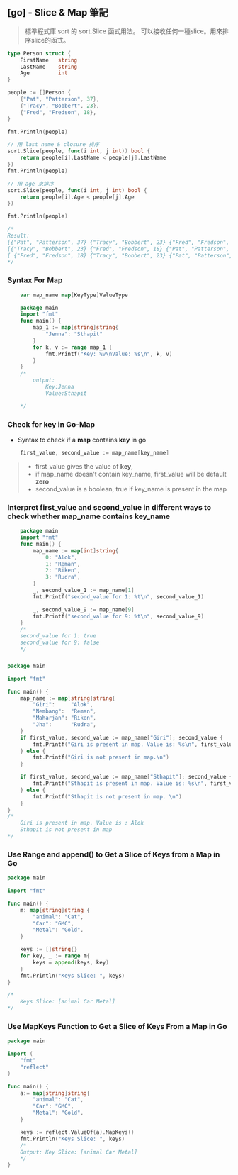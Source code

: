 ## [go] - Slice  & Map 筆記

> 標準程式庫 sort 的 sort.Slice 函式用法。 可以接收任何一種slice。用來排序slice的函式。
```go
type Person struct {
    FirstName   string
    LastName    string
    Age         int
}

people := []Person {
    {"Pat", "Patterson", 37},
    {"Tracy", "Bobbert", 23},
    {"Fred", "Fredson", 18},
}

fmt.Println(people)

// 用 last name & closure 排序
sort.Slice(people, func(i int, j int)) bool {
    return people[i].LastName < people[j].LastName
})
fmt.Println(people)

// 用 age 來排序
sort.Slice(people, func(i int, j int) bool {
    return people[i].Age < people[j].Age
})

fmt.Println(people)

/*
Result:
[{"Pat", "Patterson", 37} {"Tracy", "Bobbert", 23} {"Fred", "Fredson", 18}]
[{"Tracy", "Bobbert", 23} {"Fred", "Fredson", 18} {"Pat", "Patterson", 37}]
[ {"Fred", "Fredson", 18} {"Tracy", "Bobbert", 23} {"Pat", "Patterson", 37}]
*/
```

### Syntax For **Map**
```go
    var map_name map[KeyType]ValueType
```

```go
    package main
    import "fmt"
    func main() {
        map_1 := map[string]string{
            "Jenna": "Sthapit"
        }
        for k, v := range map_1 {
            fmt.Printf("Key: %v\nValue: %s\n", k, v)
        }
    }
    /*
        output:
            Key:Jenna
            Value:Sthapit

    */
```

### Check for key in Go-Map
* Syntax to check if a **map** contains **key** in go
```go
    first_value, second_value := map_name[key_name]
```
> * first_value gives the value of **key**,
> * if map_name doesn't contain key_name, first_value will be default **zero**
> * second_value is a boolean, true if key_name is present in the map

### Interpret **first_value** and **second_value** in different ways to check whether **map_name** contains **key_name**
```go
    package main
    import "fmt"
    func main() {
        map_name := map[int]string{
            0: "Alok",
            1: "Reman",
            2: "Riken",
            3: "Rudra",
        }
        _, second_value_1 := map_name[1]
        fmt.Printf("second_value for 1: %t\n", second_value_1)

        _, second_value_9 := map_name[9]
        fmt.Printf("second_value for 9: %t\n", second_value_9)
    }
    /*
    second_value for 1: true
    second_value for 9: false
    */
```

###

```go
package main

import "fmt"

func main() {
    map_name := map[string]string{
        "Giri":     "Alok",
        "Nembang":  "Reman",
        "Maharjan": "Riken",
        "Jha":      "Rudra",
    }
    if first_value, second_value := map_name["Giri"]; second_value {
        fmt.Printf("Giri is present in map. Value is: %s\n", first_value)
    } else {
        fmt.Printf("Giri is not present in map.\n")
    }

    if first_value, second_value := map_name["Sthapit"]; second_value {
        fmt.Printf("Sthapit is present in map. Value is: %s\n", first_value)
    } else {
        fmt.Printf("Sthapit is not present in map. \n")
    }
}
/*
    Giri is present in map. Value is : Alok
    Sthapit is not present in map
*/
```

### Use **Range** and **append()** to Get a Slice of **Keys** from a **Map** in Go
```go
package main

import "fmt"

func main() {
    m: map[string]string {
        "animal": "Cat",
        "Car": "GMC",
        "Metal": "Gold",
    }

    keys := []string{}
    for key, _ := range m{
        keys = append(keys, key)
    }
    fmt.Println("Keys Slice: ", keys)
}

/*
    Keys Slice: [animal Car Metal]
*/
```

### Use **MapKeys** Function to Get a Slice of Keys From a Map in Go
```go
package main

import (
    "fmt"
    "reflect"
)

func main() {
    a:= map[string]string{
        "animal": "Cat",
        "Car": "GMC",
        "Metal": "Gold",
    }

    keys := reflect.ValueOf(a).MapKeys()
    fmt.Println("Keys Slice: ", keys)
    /*
    Output: Key Slice: [animal Car Metal]
    */
}
```